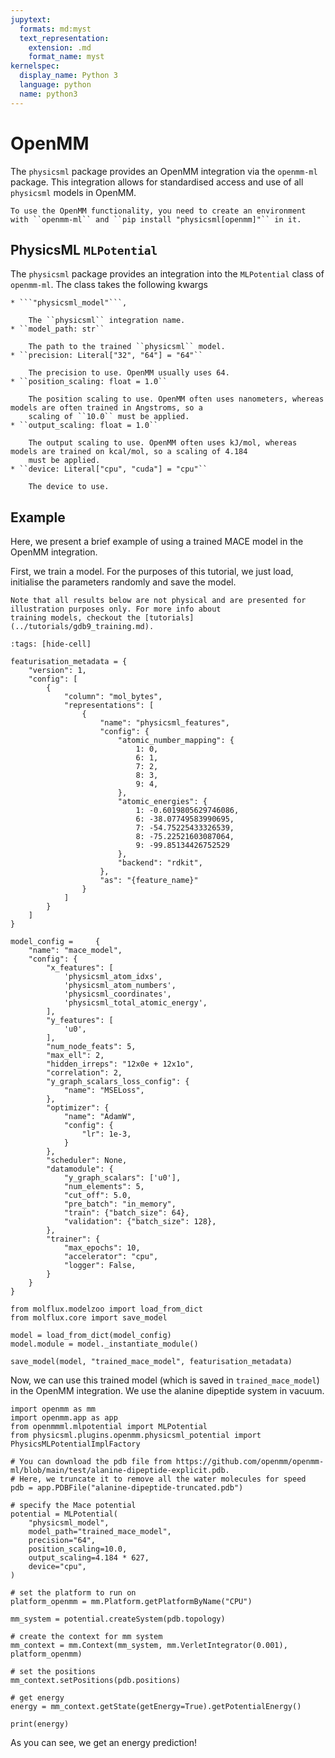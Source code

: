```yaml
---
jupytext:
  formats: md:myst
  text_representation:
    extension: .md
    format_name: myst
kernelspec:
  display_name: Python 3
  language: python
  name: python3
---
```


# OpenMM

The ``physicsml`` package provides an OpenMM integration via the ``openmm-ml`` package. This integration allows for standardised
access and use of all ``physicsml`` models in OpenMM.

```{note}
To use the OpenMM functionality, you need to create an environment with ``openmm-ml`` and ``pip install "physicsml[openmm]"`` in it.
```

## PhysicsML ``MLPotential``

The ``physicsml`` package provides an integration into the ``MLPotential`` class of ``openmm-ml``. The class takes the
following kwargs

```{toggle}
* ```"physicsml_model"```,

    The ``physicsml`` integration name.
* ``model_path: str``

    The path to the trained ``physicsml`` model.
* ``precision: Literal["32", "64"] = "64"``

    The precision to use. OpenMM usually uses 64.
* ``position_scaling: float = 1.0``

    The position scaling to use. OpenMM often uses nanometers, whereas models are often trained in Angstroms, so a
    scaling of ``10.0`` must be applied.
* ``output_scaling: float = 1.0``

    The output scaling to use. OpenMM often uses kJ/mol, whereas models are trained on kcal/mol, so a scaling of 4.184
    must be applied.
* ``device: Literal["cpu", "cuda"] = "cpu"``

    The device to use.
```

## Example

Here, we present a brief example of using a trained MACE model in the OpenMM integration.

First, we train a model. For the purposes of this tutorial, we just load, initialise the parameters randomly and save the model.

```{note}
Note that all results below are not physical and are presented for illustration purposes only. For more info about
training models, checkout the [tutorials](../tutorials/gdb9_training.md).
```

```{code-cell} ipython3
:tags: [hide-cell]

featurisation_metadata = {
    "version": 1,
    "config": [
        {
            "column": "mol_bytes",
            "representations": [
                {
                    "name": "physicsml_features",
                    "config": {
                        "atomic_number_mapping": {
                            1: 0,
                            6: 1,
                            7: 2,
                            8: 3,
                            9: 4,
                        },
                        "atomic_energies": {
                            1: -0.6019805629746086,
                            6: -38.07749583990695,
                            7: -54.75225433326539,
                            8: -75.22521603087064,
                            9: -99.85134426752529
                        },
                        "backend": "rdkit",
                    },
                    "as": "{feature_name}"
                }
            ]
        }
    ]
}

model_config =     {
    "name": "mace_model",
    "config": {
        "x_features": [
            'physicsml_atom_idxs',
            'physicsml_atom_numbers',
            'physicsml_coordinates',
            'physicsml_total_atomic_energy',
        ],
        "y_features": [
            'u0',
        ],
        "num_node_feats": 5,
        "max_ell": 2,
        "hidden_irreps": "12x0e + 12x1o",
        "correlation": 2,
        "y_graph_scalars_loss_config": {
            "name": "MSELoss",
        },
        "optimizer": {
            "name": "AdamW",
            "config": {
                "lr": 1e-3,
            }
        },
        "scheduler": None,
        "datamodule": {
            "y_graph_scalars": ['u0'],
            "num_elements": 5,
            "cut_off": 5.0,
            "pre_batch": "in_memory",
            "train": {"batch_size": 64},
            "validation": {"batch_size": 128},
        },
        "trainer": {
            "max_epochs": 10,
            "accelerator": "cpu",
            "logger": False,
        }
    }
}

from molflux.modelzoo import load_from_dict
from molflux.core import save_model

model = load_from_dict(model_config)
model.module = model._instantiate_module()

save_model(model, "trained_mace_model", featurisation_metadata)
```

Now, we can use this trained model (which is saved in ``trained_mace_model``) in the OpenMM integration. We use the
alanine dipeptide system in vacuum.

```{code-cell} ipython3
import openmm as mm
import openmm.app as app
from openmmml.mlpotential import MLPotential
from physicsml.plugins.openmm.physicsml_potential import PhysicsMLPotentialImplFactory

# You can download the pdb file from https://github.com/openmm/openmm-ml/blob/main/test/alanine-dipeptide-explicit.pdb.
# Here, we truncate it to remove all the water molecules for speed
pdb = app.PDBFile("alanine-dipeptide-truncated.pdb")

# specify the Mace potential
potential = MLPotential(
    "physicsml_model",
    model_path="trained_mace_model",
    precision="64",
    position_scaling=10.0,
    output_scaling=4.184 * 627,
    device="cpu",
)

# set the platform to run on
platform_openmm = mm.Platform.getPlatformByName("CPU")

mm_system = potential.createSystem(pdb.topology)

# create the context for mm system
mm_context = mm.Context(mm_system, mm.VerletIntegrator(0.001), platform_openmm)

# set the positions
mm_context.setPositions(pdb.positions)

# get energy
energy = mm_context.getState(getEnergy=True).getPotentialEnergy()

print(energy)
```

As you can see, we get an energy prediction!
